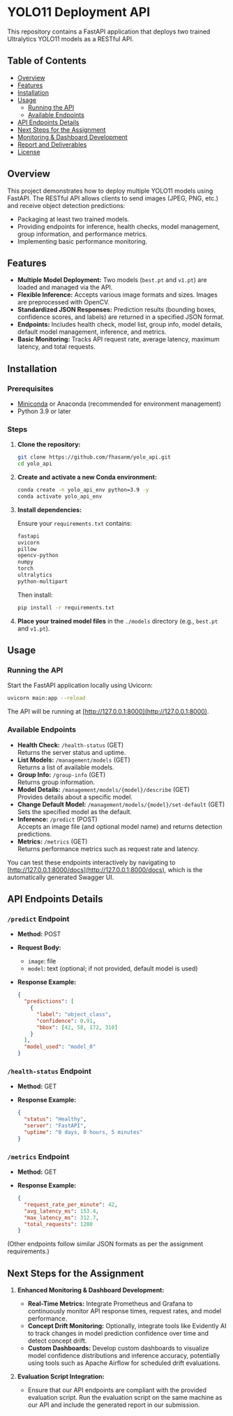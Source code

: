 
# YOLO11 Deployment API

This repository contains a FastAPI application that deploys two trained Ultralytics YOLO11 models as a RESTful API. 

## Table of Contents

- [Overview](#overview)
- [Features](#features)
- [Installation](#installation)
- [Usage](#usage)
  - [Running the API](#running-the-api)
  - [Available Endpoints](#available-endpoints)
- [API Endpoints Details](#api-endpoints-details)
- [Next Steps for the Assignment](#next-steps-for-the-assignment)
- [Monitoring & Dashboard Development](#monitoring--dashboard-development)
- [Report and Deliverables](#report-and-deliverables)
- [License](#license)

## Overview

This project demonstrates how to deploy multiple YOLO11 models using FastAPI. The RESTful API allows clients to send images (JPEG, PNG, etc.) and receive object detection predictions:
- Packaging at least two trained models.
- Providing endpoints for inference, health checks, model management, group information, and performance metrics.
- Implementing basic performance monitoring.

## Features

- **Multiple Model Deployment:** Two models (`best.pt` and `v1.pt`) are loaded and managed via the API.
- **Flexible Inference:** Accepts various image formats and sizes. Images are preprocessed with OpenCV.
- **Standardized JSON Responses:** Prediction results (bounding boxes, confidence scores, and labels) are returned in a specified JSON format.
- **Endpoints:** Includes health check, model list, group info, model details, default model management, inference, and metrics.
- **Basic Monitoring:** Tracks API request rate, average latency, maximum latency, and total requests.

## Installation

### Prerequisites

- [Miniconda](https://docs.conda.io/en/latest/miniconda.html) or Anaconda (recommended for environment management)
- Python 3.9 or later

### Steps

1. **Clone the repository:**

   ```bash
   git clone https://github.com/fhasanm/yolo_api.git
   cd yolo_api
   ```

2. **Create and activate a new Conda environment:**

   ```bash
   conda create -n yolo_api_env python=3.9 -y
   conda activate yolo_api_env
   ```

3. **Install dependencies:**

   Ensure your `requirements.txt` contains:
   ```txt
   fastapi
   uvicorn
   pillow
   opencv-python
   numpy
   torch
   ultralytics
   python-multipart
   ```
   
   Then install:
   ```bash
   pip install -r requirements.txt
   ```

4. **Place your trained model files** in the `./models` directory (e.g., `best.pt` and `v1.pt`).

## Usage

### Running the API

Start the FastAPI application locally using Uvicorn:

```bash
uvicorn main:app --reload
```

The API will be running at [http://127.0.0.1:8000](http://127.0.0.1:8000).

### Available Endpoints

- **Health Check:** `/health-status` (GET)  
  Returns the server status and uptime.
- **List Models:** `/management/models` (GET)  
  Returns a list of available models.
- **Group Info:** `/group-info` (GET)  
  Returns group information.
- **Model Details:** `/management/models/{model}/describe` (GET)  
  Provides details about a specific model.
- **Change Default Model:** `/management/models/{model}/set-default` (GET)  
  Sets the specified model as the default.
- **Inference:** `/predict` (POST)  
  Accepts an image file (and optional model name) and returns detection predictions.
- **Metrics:** `/metrics` (GET)  
  Returns performance metrics such as request rate and latency.

You can test these endpoints interactively by navigating to [http://127.0.0.1:8000/docs](http://127.0.0.1:8000/docs), which is the automatically generated Swagger UI.

## API Endpoints Details

### `/predict` Endpoint

- **Method:** POST  
- **Request Body:**  
  - `image`: file  
  - `model`: text (optional; if not provided, default model is used)
- **Response Example:**

  ```json
  {
    "predictions": [
      {
        "label": "object_class",
        "confidence": 0.91,
        "bbox": [42, 58, 172, 310]
      }
    ],
    "model_used": "model_0"
  }
  ```

### `/health-status` Endpoint

- **Method:** GET  
- **Response Example:**

  ```json
  {
    "status": "Healthy",
    "server": "FastAPI",
    "uptime": "0 days, 0 hours, 5 minutes"
  }
  ```

### `/metrics` Endpoint

- **Method:** GET  
- **Response Example:**

  ```json
  {
    "request_rate_per_minute": 42,
    "avg_latency_ms": 153.4,
    "max_latency_ms": 312.7,
    "total_requests": 1200
  }
  ```

(Other endpoints follow similar JSON formats as per the assignment requirements.)

## Next Steps for the Assignment

1. **Enhanced Monitoring & Dashboard Development:**
   - **Real-Time Metrics:** Integrate Prometheus and Grafana to continuously monitor API response times, request rates, and model performance.
   - **Concept Drift Monitoring:** Optionally, integrate tools like Evidently AI to track changes in model prediction confidence over time and detect concept drift.
   - **Custom Dashboards:** Develop custom dashboards to visualize model confidence distributions and inference accuracy, potentially using tools such as Apache Airflow for scheduled drift evaluations.

2. **Evaluation Script Integration:**
   - Ensure that our API endpoints are compliant with the provided evaluation script. Run the evaluation script on the same machine as our API and include the generated report in our submission.


